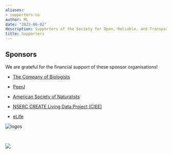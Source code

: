 ```yaml
---
aliases:
- supporters-us
author: ML
date: "2022-06-02"
description: Supporters of the Society for Open, Reliable, and Transparent Ecology and Evolutionary biology (SORTEE)
title: Supporters
---
```


## Sponsors   

We are grateful for the financial support of these sponsor organisations!  

- [The Company of Biologists](https://www.biologists.com/)  

- [PeerJ](https://peerj.com/)  

- [American Society of Naturalists](https://www.amnat.org/home.html)  

- [NSERC CREATE Living Data Project (CIEE)](https://www.ciee-icee.ca/data.html)  

- [eLife](https://elifesciences.org/)  

![logos](/blog/images/supporters_220602.png)  

&nbsp;

![](/blog/images/elife-full-color-horizontal-2020.png)  

&nbsp;
---   